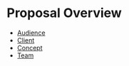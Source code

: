 # Proposal Overview
* [Audience](audience.md)
* [Client](client.md)
* [Concept](concept.md)
* [Team](team.md)

